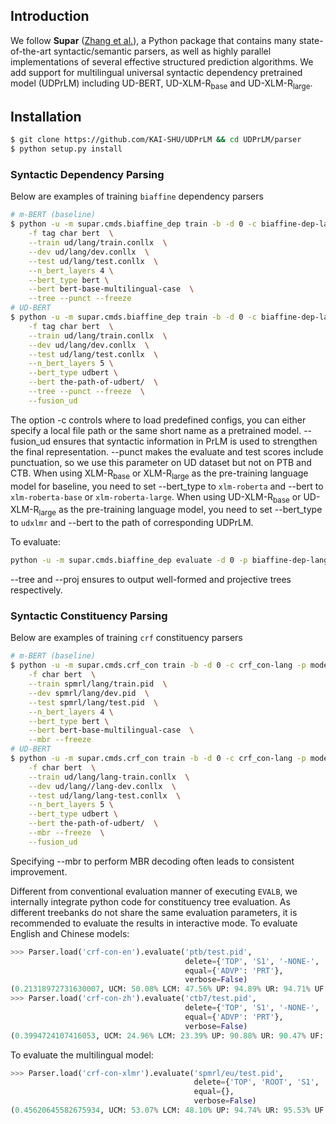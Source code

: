 ## Introduction

We follow **Supar** ([Zhang et al.](https://github.com/yzhangcs/parser)), a Python package that contains many state-of-the-art syntactic/semantic parsers, as well as highly parallel implementations of several effective structured prediction algorithms. We add support for multilingual universal syntactic dependency pretrained model (UDPrLM) including UD-BERT, UD-XLM-R<sub>base</sub> and UD-XLM-R<sub>large</sub>.

## Installation

```sh
$ git clone https://github.com/KAI-SHU/UDPrLM && cd UDPrLM/parser
$ python setup.py install
```

### Syntactic Dependency Parsing

Below are examples of training `biaffine` dependency parsers
```sh
# m-BERT (baseline)
$ python -u -m supar.cmds.biaffine_dep train -b -d 0 -c biaffine-dep-lang -p model  \
    -f tag char bert  \
    --train ud/lang/train.conllx  \
    --dev ud/lang/dev.conllx  \
    --test ud/lang/test.conllx  \
    --n_bert_layers 4 \
    --bert_type bert \
    --bert bert-base-multilingual-case  \
    --tree --punct --freeze
# UD-BERT
$ python -u -m supar.cmds.biaffine_dep train -b -d 0 -c biaffine-dep-lang -p model  \
    -f tag char bert  \
    --train ud/lang/train.conllx  \
    --dev ud/lang/dev.conllx  \
    --test ud/lang/test.conllx  \
    --n_bert_layers 5 \
    --bert_type udbert \
    --bert the-path-of-udbert/  \
    --tree --punct --freeze  \
    --fusion_ud
```
The option -c controls where to load predefined configs, you can either specify a local file path or the same short name as a pretrained model. --fusion_ud ensures that syntactic information in PrLM is used to strengthen the final representation. --punct makes the evaluate and test scores include punctuation, so we use this parameter on UD dataset but not on PTB and CTB. When using XLM-R<sub>base</sub> or XLM-R<sub>large</sub> as the pre-training language model for baseline, you need to set --bert_type to `xlm-roberta` and --bert to `xlm-roberta-base` or `xlm-roberta-large`. When using UD-XLM-R<sub>base</sub> or UD-XLM-R<sub>large</sub> as the pre-training language model, you need to set --bert_type to `udxlmr` and --bert to the path of corresponding UDPrLM.

To evaluate:
```sh
python -u -m supar.cmds.biaffine_dep evaluate -d 0 -p biaffine-dep-lang --data data/lang-test.conllx --tree --proj --punct  \
```
--tree and --proj ensures to output well-formed and projective trees respectively.
### Syntactic Constituency Parsing

Below are examples of training `crf` constituency parsers
```sh
# m-BERT (baseline)
$ python -u -m supar.cmds.crf_con train -b -d 0 -c crf_con-lang -p model  \
    -f char bert  \
    --train spmrl/lang/train.pid  \
    --dev spmrl/lang/dev.pid  \
    --test spmrl/lang/test.pid  \
    --n_bert_layers 4 \
    --bert_type bert \
    --bert bert-base-multilingual-case  \
    --mbr --freeze
# UD-BERT
$ python -u -m supar.cmds.crf_con train -b -d 0 -c crf_con-lang -p model  \
    -f char bert  \
    --train ud/lang/lang-train.conllx  \
    --dev ud/lang//lang-dev.conllx  \
    --test ud/lang/lang-test.conllx  \
    --n_bert_layers 5 \
    --bert_type udbert \
    --bert the-path-of-udbert/  \
    --mbr --freeze  \
    --fusion_ud
```
 Specifying --mbr to perform MBR decoding often leads to consistent improvement.
 
 Different from conventional evaluation manner of executing `EVALB`, we internally integrate python code for constituency tree evaluation. As different treebanks do not share the same evaluation parameters, it is recommended to evaluate the results in interactive mode.
 To evaluate English and Chinese models:
```py
>>> Parser.load('crf-con-en').evaluate('ptb/test.pid',
                                       delete={'TOP', 'S1', '-NONE-', ',', ':', '``', "''", '.', '?', '!', ''},
                                       equal={'ADVP': 'PRT'},
                                       verbose=False)
(0.21318972731630007, UCM: 50.08% LCM: 47.56% UP: 94.89% UR: 94.71% UF: 94.80% LP: 94.16% LR: 93.98% LF: 94.07%)
>>> Parser.load('crf-con-zh').evaluate('ctb7/test.pid',
                                       delete={'TOP', 'S1', '-NONE-', ',', ':', '``', "''", '.', '?', '!', ''},
                                       equal={'ADVP': 'PRT'},
                                       verbose=False)
(0.3994724107416053, UCM: 24.96% LCM: 23.39% UP: 90.88% UR: 90.47% UF: 90.68% LP: 88.82% LR: 88.42% LF: 88.62%)
```

To evaluate the multilingual model:
```py
>>> Parser.load('crf-con-xlmr').evaluate('spmrl/eu/test.pid',
                                         delete={'TOP', 'ROOT', 'S1', '-NONE-', 'VROOT'},
                                         equal={},
                                         verbose=False)
(0.45620645582675934, UCM: 53.07% LCM: 48.10% UP: 94.74% UR: 95.53% UF: 95.14% LP: 93.29% LR: 94.07% LF: 93.68%)
```
